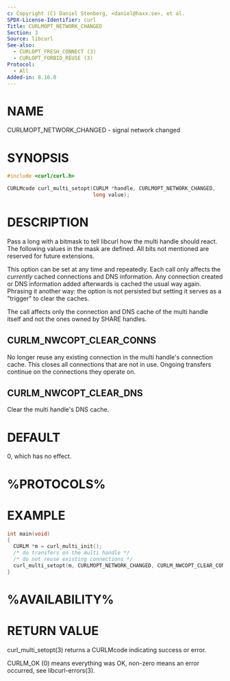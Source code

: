```yaml
---
c: Copyright (C) Daniel Stenberg, <daniel@haxx.se>, et al.
SPDX-License-Identifier: curl
Title: CURLMOPT_NETWORK_CHANGED
Section: 3
Source: libcurl
See-also:
  - CURLOPT_FRESH_CONNECT (3)
  - CURLOPT_FORBID_REUSE (3)
Protocol:
  - All
Added-in: 8.16.0
---
```


# NAME

CURLMOPT_NETWORK_CHANGED - signal network changed

# SYNOPSIS

~~~c
#include <curl/curl.h>

CURLMcode curl_multi_setopt(CURLM *handle, CURLMOPT_NETWORK_CHANGED,
                            long value);
~~~

# DESCRIPTION

Pass a long with a bitmask to tell libcurl how the multi
handle should react. The following values in the mask are
defined. All bits not mentioned are reserved for future
extensions.

This option can be set at any time and repeatedly. Each call only
affects the *currently* cached connections and DNS information.
Any connection created or DNS information added afterwards is
cached the usual way again. Phrasing it another way: the option is
not persisted but setting it serves as a "trigger"
to clear the caches.

The call affects only the connection and DNS cache of the multi handle
itself and not the ones owned by SHARE handles.

## CURLM_NWCOPT_CLEAR_CONNS

No longer reuse any existing connection in the multi handle's
connection cache. This closes all connections that are not in use.
Ongoing transfers continue on the connections they operate on.

## CURLM_NWCOPT_CLEAR_DNS

Clear the multi handle's DNS cache.

# DEFAULT

0, which has no effect.

# %PROTOCOLS%

# EXAMPLE

~~~c
int main(void)
{
  CURLM *m = curl_multi_init();
  /* do transfers on the multi handle */
  /* do not reuse existing connections */
  curl_multi_setopt(m, CURLMOPT_NETWORK_CHANGED, CURLM_NWCOPT_CLEAR_CONNS);
}
~~~

# %AVAILABILITY%

# RETURN VALUE

curl_multi_setopt(3) returns a CURLMcode indicating success or error.

CURLM_OK (0) means everything was OK, non-zero means an error occurred, see
libcurl-errors(3).
